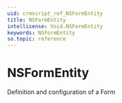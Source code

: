 ```yaml
---
uid: crmscript_ref_NSFormEntity
title: NSFormEntity
intellisense: Void.NSFormEntity
keywords: NSFormEntity
so.topic: reference
---
```


# NSFormEntity

Definition and configuration of a Form
